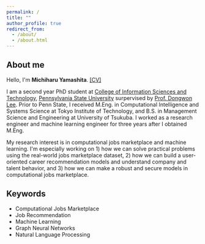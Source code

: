 ```yaml
---
permalink: /
title: ""
author_profile: true
redirect_from: 
  - /about/
  - /about.html
---
```


## About me

Hello, I'm __Michiharu Yamashita__. [\[CV\]](https://mickeymst.github.io/files/CV_latest.pdf)

I am a second year PhD student at [College of Information Sciences and Technology](https://ist.psu.edu/), [Pennsylvania State University](https://www.psu.edu/) surpervised by [Prof. Dongwon Lee](http://pike.psu.edu/dongwon/). Prior to Penn State, I received M.Eng. in Computational Intelligence and Systems Science at Tokyo Institute of Technology, and B.S. in Management Science and Engineering at University of Tsukuba. I worked as a research engineer and machine learning engineer for three years after I obtained M.Eng. 

My research interest is in computational jobs marketplace and machine learning. I'm especially working on 1) how we can solve practical problems using the real-world jobs marketplace dataset, 2) how we can build a user-oriented career recommendation models and understand company and talent behavior, and 3) how we can make a robust and secure models in computational jobs marketplace. 


## Keywords 
- Computational Jobs Marketplace
- Job Recommendation
- Machine Learning
- Graph Neural Networks
- Natural Language Processing
